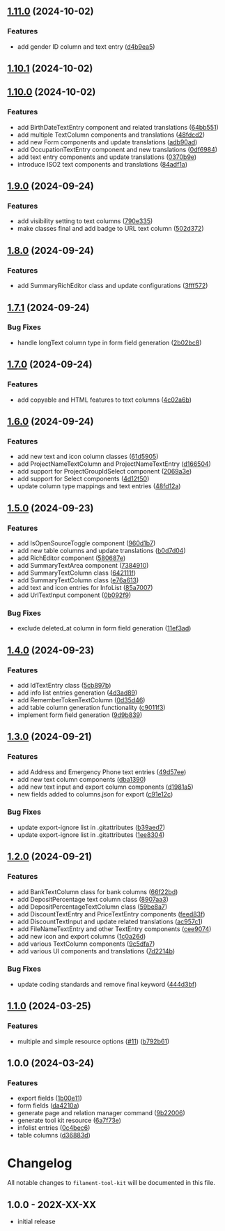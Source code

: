 

## [1.11.0](https://github.com/akira-io/filament-tool-kit/compare/1.10.1...1.11.0) (2024-10-02)


### Features

* add gender ID column and text entry ([d4b9ea5](https://github.com/akira-io/filament-tool-kit/commit/d4b9ea5d6ecc7373013a52ff8592d4e3a5890420))

## [1.10.1](https://github.com/akira-io/filament-tool-kit/compare/1.10.0...1.10.1) (2024-10-02)

## [1.10.0](https://github.com/akira-io/filament-tool-kit/compare/1.9.0...1.10.0) (2024-10-02)


### Features

* add BirthDateTextEntry component and related translations ([64bb551](https://github.com/akira-io/filament-tool-kit/commit/64bb551f27886cbd374644d1921776f623a404de))
* add multiple TextColumn components and translations ([48fdcd2](https://github.com/akira-io/filament-tool-kit/commit/48fdcd290e3705f2ec4b03afa78b97ccbc1d821c))
* add new Form components and update translations ([adb90ad](https://github.com/akira-io/filament-tool-kit/commit/adb90addc04771094faafb129c140e1885cde49e))
* add OccupationTextEntry component and new translations ([0df6984](https://github.com/akira-io/filament-tool-kit/commit/0df69844e2415d09e75843cfd0b24cc7df5861a2))
* add text entry components and update translations ([0370b9e](https://github.com/akira-io/filament-tool-kit/commit/0370b9e89eaae612985610060574bb2ea2ab5be5))
* introduce ISO2 text components and translations ([84adf1a](https://github.com/akira-io/filament-tool-kit/commit/84adf1ab514526ad110627b7fd49b31b2cfd9703))

## [1.9.0](https://github.com/akira-io/filament-tool-kit/compare/1.8.0...1.9.0) (2024-09-24)


### Features

* add visibility setting to text columns ([790e335](https://github.com/akira-io/filament-tool-kit/commit/790e3355ac8199db13622bbe927a76e90ca5c90f))
* make classes final and add badge to URL text column ([502d372](https://github.com/akira-io/filament-tool-kit/commit/502d3720da05b15a31512b01c0c24b79626eb28c))

## [1.8.0](https://github.com/akira-io/filament-tool-kit/compare/1.7.1...1.8.0) (2024-09-24)


### Features

* add SummaryRichEditor class and update configurations ([3fff572](https://github.com/akira-io/filament-tool-kit/commit/3fff57208776dce2263ca5aae0707e4187c105b5))

## [1.7.1](https://github.com/akira-io/filament-tool-kit/compare/1.7.0...1.7.1) (2024-09-24)


### Bug Fixes

* handle longText column type in form field generation ([2b02bc8](https://github.com/akira-io/filament-tool-kit/commit/2b02bc84467af2218147b1782a4eebefe39e035a))

## [1.7.0](https://github.com/akira-io/filament-tool-kit/compare/1.6.0...1.7.0) (2024-09-24)


### Features

* add copyable and HTML features to text columns ([4c02a6b](https://github.com/akira-io/filament-tool-kit/commit/4c02a6bfbe69e28d3ea379fb868041574637ec87))

## [1.6.0](https://github.com/akira-io/filament-tool-kit/compare/1.5.0...1.6.0) (2024-09-24)


### Features

* add new text and icon column classes ([61d5905](https://github.com/akira-io/filament-tool-kit/commit/61d590544c0b327a73ae3679a86da9187915ba07))
* add ProjectNameTextColumn and ProjectNameTextEntry ([d166504](https://github.com/akira-io/filament-tool-kit/commit/d166504d39b3c70484a3e5c20c7a05e73214bd35))
* add support for ProjectGroupIdSelect component ([2069a3e](https://github.com/akira-io/filament-tool-kit/commit/2069a3e4d6f40c5cc9c45087918390d87d70d33b))
* add support for Select components ([4d12f50](https://github.com/akira-io/filament-tool-kit/commit/4d12f50c479fbbe85c22339effd3cdd2e1f7e4ad))
* update column type mappings and text entries ([48fd12a](https://github.com/akira-io/filament-tool-kit/commit/48fd12a0c3d372b27e7797ace0834a0a25051375))

## [1.5.0](https://github.com/akira-io/filament-tool-kit/compare/1.4.0...1.5.0) (2024-09-23)


### Features

* add IsOpenSourceToggle component ([960d1b7](https://github.com/akira-io/filament-tool-kit/commit/960d1b7271ab1dc641b0282cf0dbe613421ded25))
* add new table columns and update translations ([b0d7d04](https://github.com/akira-io/filament-tool-kit/commit/b0d7d04ce066483e644db6870d50eea227395335))
* add RichEditor component ([580687e](https://github.com/akira-io/filament-tool-kit/commit/580687eb824573b326b29e3f788b38be1be045d7))
* add SummaryTextArea component ([7384910](https://github.com/akira-io/filament-tool-kit/commit/7384910c8412076a10f1c94a1a2f24f5f90bf302))
* add SummaryTextColumn class ([642111f](https://github.com/akira-io/filament-tool-kit/commit/642111fc7964d2a44033f272954ea693d85410f8))
* add SummaryTextColumn class ([e76a613](https://github.com/akira-io/filament-tool-kit/commit/e76a613d7537bfa60258c88066e119ecfe3b4a3f))
* add text and icon entries for InfoList ([85a7007](https://github.com/akira-io/filament-tool-kit/commit/85a7007413bb30540b4b927239eacce93230ebdd))
* add UrlTextInput component ([0b092f9](https://github.com/akira-io/filament-tool-kit/commit/0b092f9f64d5ca448899a1c4709286d4a95512d5))


### Bug Fixes

* exclude deleted_at column in form field generation ([11ef3ad](https://github.com/akira-io/filament-tool-kit/commit/11ef3ade5fc9c56f70acb82bc89361bd977e2430))

## [1.4.0](https://github.com/akira-io/filament-tool-kit/compare/1.3.0...1.4.0) (2024-09-23)


### Features

* add IdTextEntry class ([5cb897b](https://github.com/akira-io/filament-tool-kit/commit/5cb897b190f848d53fea2af5b5820e692db6a4d3))
* add info list entries generation ([4d3ad89](https://github.com/akira-io/filament-tool-kit/commit/4d3ad89193ae8c1a01a7970927d8a62d5b5ae3e2))
* add RememberTokenTextColumn ([0d35d46](https://github.com/akira-io/filament-tool-kit/commit/0d35d469871a748a6d09f335afa1ce6b2b280faf))
* add table column generation functionality ([c9011f3](https://github.com/akira-io/filament-tool-kit/commit/c9011f30de6260ad47f231cc55d89d52d36a4ec6))
* implement form field generation ([9d9b839](https://github.com/akira-io/filament-tool-kit/commit/9d9b839908ff0facdfc167678352cbfe83ff1c1b))

## [1.3.0](https://github.com/akira-io/filament-tool-kit/compare/1.2.0...1.3.0) (2024-09-21)


### Features

* add Address and Emergency Phone text entries ([49d57ee](https://github.com/akira-io/filament-tool-kit/commit/49d57ee8ef4a8008126913819471603c516460ae))
* add new text column components ([dba1390](https://github.com/akira-io/filament-tool-kit/commit/dba1390225723a8daf3ee6d9d55dcfb452a565a0))
* add new text input and export column components ([d1981a5](https://github.com/akira-io/filament-tool-kit/commit/d1981a5806efc37601b1558b8aaa59ce59b7c9c4))
* new fields added to columns.json for export ([c91e12c](https://github.com/akira-io/filament-tool-kit/commit/c91e12c23e1ed073051e07b5a50d17f2fcf5c606))


### Bug Fixes

* update export-ignore list in .gitattributes ([b39aed7](https://github.com/akira-io/filament-tool-kit/commit/b39aed7154acda502bd0709c19db974a4f248255))
* update export-ignore list in .gitattributes ([1ee8304](https://github.com/akira-io/filament-tool-kit/commit/1ee8304603fe18d7d29c3c6c1faa3b3d33c39a48))

## [1.2.0](https://github.com/akira-io/filament-tool-kit/compare/1.1.0...1.2.0) (2024-09-21)


### Features

* add BankTextColumn class for bank columns ([66f22bd](https://github.com/akira-io/filament-tool-kit/commit/66f22bd703c2a8bec131c355254b82bbb6911bba))
* add DepositPercentage text column class ([8907aa3](https://github.com/akira-io/filament-tool-kit/commit/8907aa39958cd306022a8642a1de4cf9276521a8))
* add DepositPercentageTextColumn class ([59be8a7](https://github.com/akira-io/filament-tool-kit/commit/59be8a7717f12a364ac2c5f76c2243bc3b454ca1))
* add DiscountTextEntry and PriceTextEntry components ([feed83f](https://github.com/akira-io/filament-tool-kit/commit/feed83f4a62c4d630301c8e0612cef200cda2ef4))
* add DiscountTextInput and update related translations ([ac957c1](https://github.com/akira-io/filament-tool-kit/commit/ac957c125f5a0ed06b376b6956f737a6a746d198))
* add FileNameTextEntry and other TextEntry components ([cee9074](https://github.com/akira-io/filament-tool-kit/commit/cee907470771c19f1e7f778e08562d2a32a6840e))
* add new icon and export columns ([1c0a26d](https://github.com/akira-io/filament-tool-kit/commit/1c0a26d6f03986f426014cd894c015c2cafd1d07))
* add various TextColumn components ([9c5dfa7](https://github.com/akira-io/filament-tool-kit/commit/9c5dfa792fb52af12d823ebce11a4945f3571ba1))
* add various UI components and translations ([7d2214b](https://github.com/akira-io/filament-tool-kit/commit/7d2214b793244b1699622981daafb418a9fb569c))


### Bug Fixes

* update coding standards and remove final keyword ([444d3bf](https://github.com/akira-io/filament-tool-kit/commit/444d3bfa392e3a2d800fd2fb91d57eb3fa01c2e3))

## [1.1.0](https://github.com/akira-io/filament-tool-kit/compare/1.0.0...1.1.0) (2024-03-25)


### Features

* multiple and simple resource options ([#11](https://github.com/akira-io/filament-tool-kit/issues/11)) ([b792b61](https://github.com/akira-io/filament-tool-kit/commit/b792b61f9cc96cbfcaeb0d67b0326023fe3e57b0))

## 1.0.0 (2024-03-24)


### Features

* export fields ([1b00e11](https://github.com/akira-io/filament-tool-kit/commit/1b00e1181edfa1bfb388468c15ef8e86eac31c6c))
* form fields ([da4210a](https://github.com/akira-io/filament-tool-kit/commit/da4210af26f26781533314a07c3315b3edeafd50))
* generate page and relation manager command ([9b22006](https://github.com/akira-io/filament-tool-kit/commit/9b220061402e367408ce1781b6fd58969082ab6f))
* generate tool kit resource ([6a7f73e](https://github.com/akira-io/filament-tool-kit/commit/6a7f73e4ae3f3ec6b6b1038a97698c1d137ee3a6))
* infolist entries ([0c4bec6](https://github.com/akira-io/filament-tool-kit/commit/0c4bec6bc0c5c48a4454cf8df6fc57083dca9483))
* table columns ([d36883d](https://github.com/akira-io/filament-tool-kit/commit/d36883da82b57c020cb7fd2264e7f68271770180))

# Changelog

All notable changes to `filament-tool-kit` will be documented in this file.

## 1.0.0 - 202X-XX-XX

- initial release
